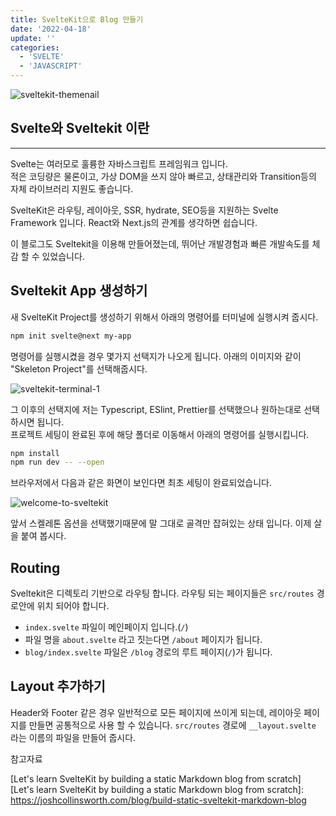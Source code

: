 ```yaml
---
title: SvelteKit으로 Blog 만들기
date: '2022-04-18'
update: ''
categories:
  - 'SVELTE'
  - 'JAVASCRIPT'
---
```


![sveltekit-themenail](../post/sveltekit-themenail.png)

## Svelte와 Sveltekit 이란

---

Svelte는 여러모로 훌륭한 자바스크립트 프레임워크 입니다.  
적은 코딩량은 물론이고, 가상 DOM을 쓰지 않아 빠르고, 상태관리와 Transition등의 자체 라이브러리 지원도 좋습니다.

SvelteKit은 라우팅, 레이아웃, SSR, hydrate, SEO등을 지원하는 Svelte Framework 입니다.
React와 Next.js의 관계를 생각하면 쉽습니다.

이 블로그도 Sveltekit을 이용해 만들어졌는데, 뛰어난 개발경험과 빠른 개발속도를 체감 할 수 있었습니다.

## Sveltekit App 생성하기

새 SvelteKit Project를 생성하기 위해서 아래의 명령어를 터미널에 실행시켜 줍시다.

```bash
npm init svelte@next my-app
```

명령어를 실행시켰을 경우 몇가지 선택지가 나오게 됩니다. 아래의 이미지와 같이 "Skeleton Project"를 선택해줍시다.

![sveltekit-terminal-1](../post/sveltekit-terminal-1.png)

그 이후의 선택지에 저는 Typescript, ESlint, Prettier를 선택했으나 원하는대로 선택하시면 됩니다.  
프로젝트 세팅이 완료된 후에 해당 폴더로 이동해서 아래의 명령어를 실행시킵니다.

```bash
npm install
npm run dev -- --open
```

브라우저에서 다음과 같은 화면이 보인다면 최초 세팅이 완료되었습니다.

![welcome-to-sveltekit](../post/welcome-to-sveltekit.png)

앞서 스켈레톤 옵션을 선택했기때문에 말 그대로 골격만 잡혀있는 상태 입니다. 이제 살을 붙여 봅시다.

## Routing

Sveltekit은 디렉토리 기반으로 라우팅 합니다. 라우팅 되는 페이지들은 `src/routes` 경로안에 위치 되어야 합니다.

- `index.svelte` 파일이 메인페이지 입니다.(`/`)
- 파일 명을 `about.svelte` 라고 짓는다면 `/about` 페이지가 됩니다.
- `blog/index.svelte` 파일은 `/blog` 경로의 루트 페이지(`/`)가 됩니다.

## Layout 추가하기

Header와 Footer 같은 경우 일반적으로 모든 페이지에 쓰이게 되는데, 레이아웃 페이지를 만들면 공통적으로 사용 할 수 있습니다.
`src/routes` 경로에 `__layout.svelte` 라는 이름의 파일을 만들어 줍시다.

<p class="text-2xl py-0">참고자료</p>

[Let's learn SvelteKit by building a static Markdown blog from scratch]
[Let's learn SvelteKit by building a static Markdown blog from scratch]: https://joshcollinsworth.com/blog/build-static-sveltekit-markdown-blog
